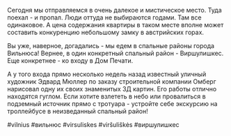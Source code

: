 Сегодня мы отправляемся в очень далекое и мистическое место. Туда поехал - и пропал. Люди оттуда не выбираются годами. Там все одинаковое. А цена содержания квартиры в таком месте вполне может составить конкуренцию небольшому замку в австрийских  горах.

Вы уже, наверное, догадались - мы едем в спальные районы города Вильнюса! Вернее, в один конкретный спальный район - Виршулишкес. Еще конкретнее - ко входу в Дом Печати.

А у того входа прямо несколько недель назад известный уличный художник Эдвард Мюллер по заказу строительной компании Омберг нарисовал одну их своих знаменитых 3Д картин. Его работы отлично находятся гуглом. Если хотите взлететь в небо или провалиться в  подземный источник прямо с тротуара - устройте себе экскурсию на троллейбусе в неизведанный спальный район!

#vilnius #вильнюс #virsuliskes #viršuliškės #виршулишкес

